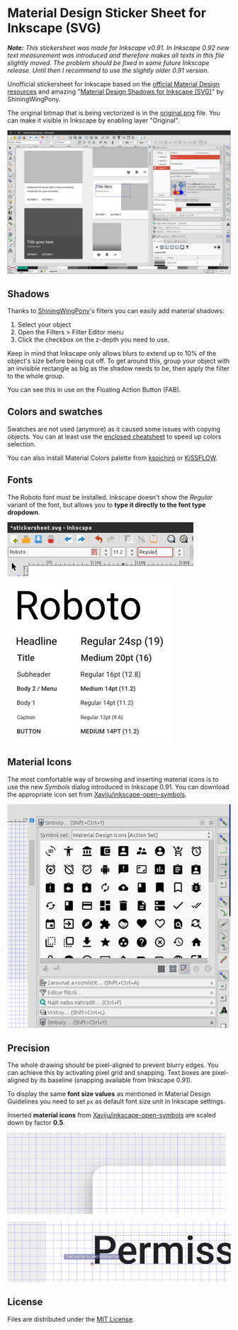 # Material Design Sticker Sheet for Inkscape (SVG)

***Note:** This stickersheet was made for Inkscape v0.91. In Inkscape 0.92 new text measurement was introduced and therefore makes all texts in this file slightly moved. The problem should be fixed in some future Inkscape release. Until then I recommend to use the slightly older 0.91 version.*

Unofficial stickersheet for Inkscape based on the [official Material Design resources](https://www.google.com/design/spec/resources/sticker-sheets-icons.html) and amazing "[Material Design Shadows for Inkscape (SVG)](http://shiningwingpony.deviantart.com/art/Material-Design-Shadows-for-Inkscape-SVG-490418162)" by ShiningWingPony.

The original bitmap that is being vectorized is in the [original.png](original.png) file. You can make it visible in Inkscape by enabling layer "Original".

![screenshot](docs/img/screenshot.png)

## Shadows

Thanks to [ShiningWingPony](http://shiningwingpony.deviantart.com/)'s filters you can easily add material shadows:

1. Select your object
2. Open the Filters > Filter Editor menu
3. Click the checkbox on the z-depth you need to use.

Keep in mind that Inkscape only allows blurs to extend up to 10% of the object's size before being cut off. To get around this, group your object with an invisible rectangle as big as the shadow needs to be, then apply the filter to the whole group.

You can see this in use on the Floating Action Button (FAB).

## Colors and swatches

Swatches are not used (anymore) as it caused some issues with copying objects. You can at least use the [enclosed cheatsheet](colors.md) to speed up colors selection.

You can also install Material Colors palette from [ksoichiro](https://github.com/ksoichiro/material-design-colors) or [KiSSFLOW](https://github.com/KiSSFLOW/gimp-material-design-color-palette).

## Fonts

The Roboto font must be installed. Inkscape doesn't show the *Regular* variant of the font, but allows you to **type it directly to the font type dropdown**.

![typeface](docs/img/fontface.png)

![typography](docs/img/typography.png)

## Material Icons

The most comfortable way of browsing and inserting material icons is to use the new *Symbols* dialog introduced in Inkscape 0.91. You can download the appropriate icon set from [Xaviju/inkscape-open-symbols](https://github.com/Xaviju/inkscape-open-symbols).

![icons-symbols](docs/img/icons.png)

## Precision

The whole drawing should be pixel-aligned to prevent blurry edges. You can achieve this by activating pixel grid and snapping. Text boxes are pixel-aligned by its baseline (snapping available from Inkscape 0.91).

To display the same **font size values** as mentioned in Material Design Guidelines you need to set `px` as default font size unit in Inkscape settings.

Inserted **material icons** from [Xaviju/inkscape-open-symbols](https://github.com/Xaviju/inkscape-open-symbols) are scaled down by factor **0.5**.

![pixel-aligned](docs/img/pixel-perfect.png)

![text-align](docs/img/text-align.png)

## License

Files are distributed under the [MIT License](LICENSE).
